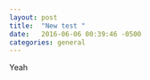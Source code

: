 ```yaml
---
layout: post
title:  "New test "
date:   2016-06-06 00:39:46 -0500
categories: general 
---
```


Yeah 